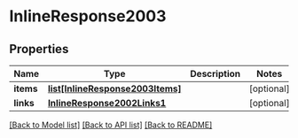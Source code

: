 # InlineResponse2003

## Properties
Name | Type | Description | Notes
------------ | ------------- | ------------- | -------------
**items** | [**list[InlineResponse2003Items]**](InlineResponse2003Items.md) |  | [optional] 
**links** | [**InlineResponse2002Links1**](InlineResponse2002Links1.md) |  | [optional] 

[[Back to Model list]](../README.md#documentation-for-models) [[Back to API list]](../README.md#documentation-for-api-endpoints) [[Back to README]](../README.md)


